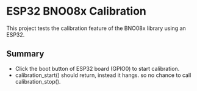 # ESP32 BNO08x Calibration

This project tests the calibration feature of the BNO08x library using an ESP32.

## Summary

- Click the boot button of ESP32 board (GPIO0) to start calibration.
- calibration_start() should return, instead it hangs. so no chance to call calibration_stop().


